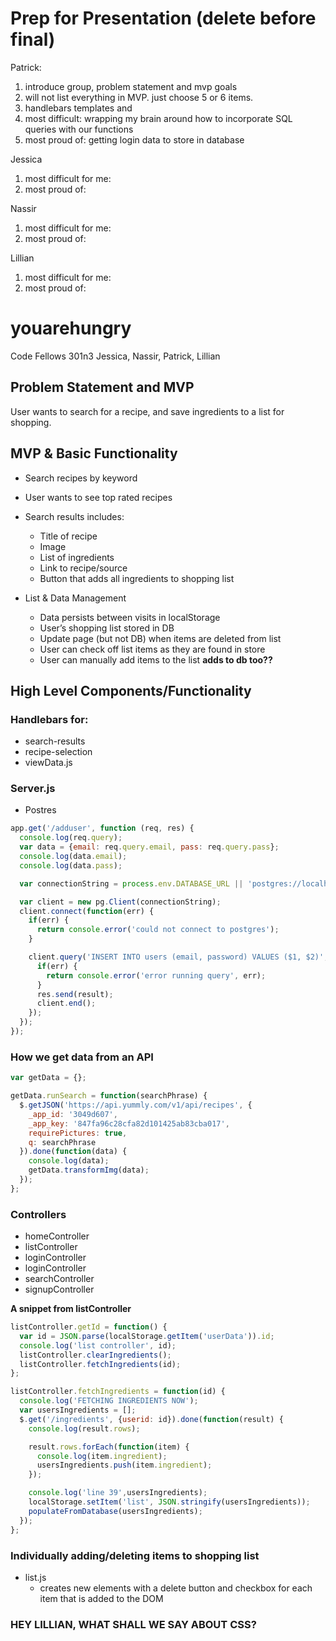 # Prep for Presentation (delete before final)
Patrick:
1. introduce group, problem statement and mvp goals
2. will not list everything in MVP. just choose 5 or 6 items.
3. handlebars templates and  
4. most difficult: wrapping my brain around how to incorporate SQL queries with our functions
5. most proud of: getting login data to store in database

Jessica
1. most difficult for me:
2. most proud of:

Nassir
1. most difficult for me:
2. most proud of:

Lillian
1. most difficult for me:
2. most proud of: 

# youarehungry

Code Fellows 301n3
Jessica, Nassir, Patrick, Lillian

## Problem Statement and MVP
User wants to search for a recipe, and save ingredients to a list for shopping.

## MVP & Basic Functionality
+ Search recipes by keyword
+ User wants to see top rated recipes
+ Search results includes:
  + Title of recipe
  + Image
  + List of ingredients
  + Link to recipe/source
  + Button that adds all ingredients to shopping list

+ List & Data Management
  + Data persists between visits in localStorage
  + User’s shopping list stored in DB
  + Update page (but not DB) when items are deleted from list
  + User can check off list items as they are found in store
  + User can manually add items to the list **adds to db too??**

## High Level Components/Functionality

### Handlebars for:
  + search-results
  + recipe-selection
  + viewData.js

### Server.js
  + Postres

  ``` javascript
  app.get('/adduser', function (req, res) {
    console.log(req.query);
    var data = {email: req.query.email, pass: req.query.pass};
    console.log(data.email);
    console.log(data.pass);

    var connectionString = process.env.DATABASE_URL || 'postgres://localhost:5432/skinbiology';

    var client = new pg.Client(connectionString);
    client.connect(function(err) {
      if(err) {
        return console.error('could not connect to postgres');
      }

      client.query('INSERT INTO users (email, password) VALUES ($1, $2)', [data.email, data.pass], function(err, result) {
        if(err) {
          return console.error('error running query', err);
        }
        res.send(result);
        client.end();
      });
    });
  });
  ```

### How we get data from an API
``` javascript
var getData = {};

getData.runSearch = function(searchPhrase) {
  $.getJSON('https://api.yummly.com/v1/api/recipes', {
    _app_id: '3049d607',
    _app_key: '847fa96c28cfa82d101425ab83cba017',
    requirePictures: true,
    q: searchPhrase
  }).done(function(data) {
    console.log(data);
    getData.transformImg(data);
  });
};
```
### Controllers
  + homeController
  + listController
  + loginController
  + loginController
  + searchController
  + signupController

  **A snippet from listController**
  ``` javascript
  listController.getId = function() {
    var id = JSON.parse(localStorage.getItem('userData')).id;
    console.log('list controller', id);
    listController.clearIngredients();
    listController.fetchIngredients(id);
  };

  listController.fetchIngredients = function(id) {
    console.log('FETCHING INGREDIENTS NOW');
    var usersIngredients = [];
    $.get('/ingredients', {userid: id}).done(function(result) {
      console.log(result.rows);

      result.rows.forEach(function(item) {
        console.log(item.ingredient);
        usersIngredients.push(item.ingredient);
      });

      console.log('line 39',usersIngredients);
      localStorage.setItem('list', JSON.stringify(usersIngredients));
      populateFromDatabase(usersIngredients);
    });
  };
  ```
### Individually adding/deleting items to shopping list
+ list.js
  + creates new elements with a delete button and checkbox for each item that is added to the DOM

### **HEY LILLIAN, WHAT SHALL WE SAY ABOUT CSS?**
